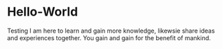 # Hello-World
Testing
I am here to learn and gain more knowledge, likewsie share ideas and experiences together. You gain and gain for the benefit of mankind.
